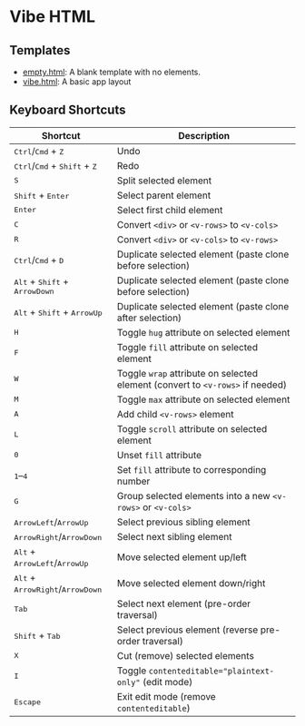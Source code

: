 # Vibe HTML

## Templates

- [empty.html](./empty.html): A blank template with no elements.
- [vibe.html](./vibe.html): A basic app layout

## Keyboard Shortcuts

| Shortcut                                                         | Description                                                                   |
| ---------------------------------------------------------------- | ----------------------------------------------------------------------------- |
| <kbd>Ctrl</kbd>/<kbd>Cmd</kbd> + <kbd>Z</kbd>                    | Undo                                                                          |
| <kbd>Ctrl</kbd>/<kbd>Cmd</kbd> + <kbd>Shift</kbd> + <kbd>Z</kbd> | Redo                                                                          |
| <kbd>S</kbd>                                                     | Split selected element                                                        |
| <kbd>Shift</kbd> + <kbd>Enter</kbd>                              | Select parent element                                                         |
| <kbd>Enter</kbd>                                                 | Select first child element                                                    |
| <kbd>C</kbd>                                                     | Convert `<div>` or `<v-rows>` to `<v-cols>`                                   |
| <kbd>R</kbd>                                                     | Convert `<div>` or `<v-cols>` to `<v-rows>`                                   |
| <kbd>Ctrl</kbd>/<kbd>Cmd</kbd> + <kbd>D</kbd>                    | Duplicate selected element (paste clone before selection)                     |
| <kbd>Alt</kbd> + <kbd>Shift</kbd> + <kbd>ArrowDown</kbd>         | Duplicate selected element (paste clone before selection)                     |
| <kbd>Alt</kbd> + <kbd>Shift</kbd> + <kbd>ArrowUp</kbd>           | Duplicate selected element (paste clone after selection)                      |
| <kbd>H</kbd>                                                     | Toggle `hug` attribute on selected element                                    |
| <kbd>F</kbd>                                                     | Toggle `fill` attribute on selected element                                   |
| <kbd>W</kbd>                                                     | Toggle `wrap` attribute on selected element (convert to `<v-rows>` if needed) |
| <kbd>M</kbd>                                                     | Toggle `max` attribute on selected element                                    |
| <kbd>A</kbd>                                                     | Add child `<v-rows>` element                                                  |
| <kbd>L</kbd>                                                     | Toggle `scroll` attribute on selected element                                 |
| <kbd>0</kbd>                                                     | Unset `fill` attribute                                                        |
| <kbd>1</kbd>–<kbd>4</kbd>                                        | Set `fill` attribute to corresponding number                                  |
| <kbd>G</kbd>                                                     | Group selected elements into a new `<v-rows>` or `<v-cols>`                   |
| <kbd>ArrowLeft</kbd>/<kbd>ArrowUp</kbd>                          | Select previous sibling element                                               |
| <kbd>ArrowRight</kbd>/<kbd>ArrowDown</kbd>                       | Select next sibling element                                                   |
| <kbd>Alt</kbd> + <kbd>ArrowLeft</kbd>/<kbd>ArrowUp</kbd>         | Move selected element up/left                                                 |
| <kbd>Alt</kbd> + <kbd>ArrowRight</kbd>/<kbd>ArrowDown</kbd>      | Move selected element down/right                                              |
| <kbd>Tab</kbd>                                                   | Select next element (pre-order traversal)                                     |
| <kbd>Shift</kbd> + <kbd>Tab</kbd>                                | Select previous element (reverse pre-order traversal)                         |
| <kbd>X</kbd>                                                     | Cut (remove) selected elements                                                |
| <kbd>I</kbd>                                                     | Toggle `contenteditable="plaintext-only"` (edit mode)                         |
| <kbd>Escape</kbd>                                                | Exit edit mode (remove `contenteditable`)                                     |
